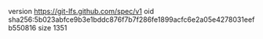 version https://git-lfs.github.com/spec/v1
oid sha256:5b023abfce9b3e1bddc876f7b7f286fe1899acfc6e2a05e4278031eefb550816
size 1351

